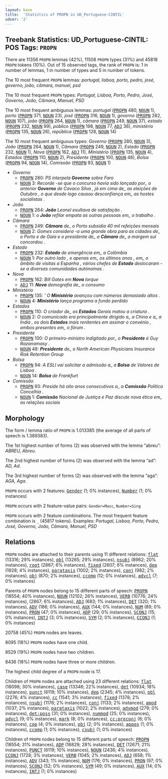 ```yaml
---
layout: base
title:  'Statistics of PROPN in UD_Portuguese-CINTIL'
udver: '2'
---
```


## Treebank Statistics: UD_Portuguese-CINTIL: POS Tags: `PROPN`

There are 11356 `PROPN` lemmas (42%), 11508 `PROPN` types (31%) and 45818 `PROPN` tokens (10%).
Out of 15 observed tags, the rank of `PROPN` is: 1 in number of lemmas, 1 in number of types and 5 in number of tokens.

The 10 most frequent `PROPN` lemmas: <em>portugal, lisboa, porto, pedro, josé, governo, joão, câmara, manuel, psd</em>

The 10 most frequent `PROPN` types:  <em>Portugal, Lisboa, Porto, Pedro, José, Governo, João, Câmara, Manuel, PSD</em>

The 10 most frequent ambiguous lemmas: <em>portugal</em> (<tt><a href="pt_cintil-pos-PROPN.html">PROPN</a></tt> 480, <tt><a href="pt_cintil-pos-NOUN.html">NOUN</a></tt> 1), <em>porto</em> (<tt><a href="pt_cintil-pos-PROPN.html">PROPN</a></tt> 371, <tt><a href="pt_cintil-pos-NOUN.html">NOUN</a></tt> 23), <em>josé</em> (<tt><a href="pt_cintil-pos-PROPN.html">PROPN</a></tt> 316, <tt><a href="pt_cintil-pos-NOUN.html">NOUN</a></tt> 1), <em>governo</em> (<tt><a href="pt_cintil-pos-PROPN.html">PROPN</a></tt> 282, <tt><a href="pt_cintil-pos-NOUN.html">NOUN</a></tt> 107), <em>joão</em> (<tt><a href="pt_cintil-pos-PROPN.html">PROPN</a></tt> 264, <tt><a href="pt_cintil-pos-NOUN.html">NOUN</a></tt> 1), <em>câmara</em> (<tt><a href="pt_cintil-pos-PROPN.html">PROPN</a></tt> 249, <tt><a href="pt_cintil-pos-NOUN.html">NOUN</a></tt> 37), <em>estado</em> (<tt><a href="pt_cintil-pos-PROPN.html">PROPN</a></tt> 232, <tt><a href="pt_cintil-pos-NOUN.html">NOUN</a></tt> 99), <em>público</em> (<tt><a href="pt_cintil-pos-PROPN.html">PROPN</a></tt> 198, <tt><a href="pt_cintil-pos-NOUN.html">NOUN</a></tt> 77, <tt><a href="pt_cintil-pos-ADJ.html">ADJ</a></tt> 36), <em>ministério</em> (<tt><a href="pt_cintil-pos-PROPN.html">PROPN</a></tt> 135, <tt><a href="pt_cintil-pos-NOUN.html">NOUN</a></tt> 26), <em>república</em> (<tt><a href="pt_cintil-pos-PROPN.html">PROPN</a></tt> 128, <tt><a href="pt_cintil-pos-NOUN.html">NOUN</a></tt> 14)

The 10 most frequent ambiguous types:  <em>Governo</em> (<tt><a href="pt_cintil-pos-PROPN.html">PROPN</a></tt> 280, <tt><a href="pt_cintil-pos-NOUN.html">NOUN</a></tt> 3), <em>João</em> (<tt><a href="pt_cintil-pos-PROPN.html">PROPN</a></tt> 264, <tt><a href="pt_cintil-pos-NOUN.html">NOUN</a></tt> 1), <em>Câmara</em> (<tt><a href="pt_cintil-pos-PROPN.html">PROPN</a></tt> 249, <tt><a href="pt_cintil-pos-NOUN.html">NOUN</a></tt> 2), <em>Estado</em> (<tt><a href="pt_cintil-pos-PROPN.html">PROPN</a></tt> 232, <tt><a href="pt_cintil-pos-NOUN.html">NOUN</a></tt> 1), <em>Nova</em> (<tt><a href="pt_cintil-pos-PROPN.html">PROPN</a></tt> 162, <tt><a href="pt_cintil-pos-ADJ.html">ADJ</a></tt> 11), <em>Ministério</em> (<tt><a href="pt_cintil-pos-PROPN.html">PROPN</a></tt> 135, <tt><a href="pt_cintil-pos-NOUN.html">NOUN</a></tt> 4), <em>Estados</em> (<tt><a href="pt_cintil-pos-PROPN.html">PROPN</a></tt> 110, <tt><a href="pt_cintil-pos-NOUN.html">NOUN</a></tt> 2), <em>Presidente</em> (<tt><a href="pt_cintil-pos-PROPN.html">PROPN</a></tt> 100, <tt><a href="pt_cintil-pos-NOUN.html">NOUN</a></tt> 48), <em>Bolsa</em> (<tt><a href="pt_cintil-pos-PROPN.html">PROPN</a></tt> 94, <tt><a href="pt_cintil-pos-NOUN.html">NOUN</a></tt> 14), <em>Comissão</em> (<tt><a href="pt_cintil-pos-PROPN.html">PROPN</a></tt> 93, <tt><a href="pt_cintil-pos-NOUN.html">NOUN</a></tt> 1)


* <em>Governo</em>
  * <tt><a href="pt_cintil-pos-PROPN.html">PROPN</a></tt> 280: <em>PS interpela <b>Governo</b> sobre Faro</em>
  * <tt><a href="pt_cintil-pos-NOUN.html">NOUN</a></tt> 3: <em>Recorde -se que o concurso havia sido lançado por_ o anterior <b>Governo</b> de Cavaco Silva , já em cima de_ as eleições de Outubro , o que desde logo causou desconfiança em_ as hostes socialistas .</em>
* <em>João</em>
  * <tt><a href="pt_cintil-pos-PROPN.html">PROPN</a></tt> 264: <em><b>João</b> Leonel exultava de satisfação .</em>
  * <tt><a href="pt_cintil-pos-NOUN.html">NOUN</a></tt> 1: <em>o <b>João</b> refilar empata as outras pessoas em_ o trabalho .</em>
* <em>Câmara</em>
  * <tt><a href="pt_cintil-pos-PROPN.html">PROPN</a></tt> 249: <em><b>Câmara</b> de_ o Porto subsidia 40 mil refeições mensais</em>
  * <tt><a href="pt_cintil-pos-NOUN.html">NOUN</a></tt> 2: <em>Gomes considera -a uma grande obra para as cidades de_ o Porto e de Gaia e o presidente de_ a <b>Câmara</b> de_ a margem sul concordou .</em>
* <em>Estado</em>
  * <tt><a href="pt_cintil-pos-PROPN.html">PROPN</a></tt> 232: <em><b>Estado</b> de emergência em_ a Colômbia</em>
  * <tt><a href="pt_cintil-pos-NOUN.html">NOUN</a></tt> 1: <em>Por outro lado , e apenas em_ os últimos anos , em_ o âmbito de visitas a Espanha , vários chefes de <b>Estado</b> deslocaram -se a diversas comunidades autónomas .</em>
* <em>Nova</em>
  * <tt><a href="pt_cintil-pos-PROPN.html">PROPN</a></tt> 162: <em>Bill Gates em <b>Nova</b> Iorque</em>
  * <tt><a href="pt_cintil-pos-ADJ.html">ADJ</a></tt> 11: <em><b>Nova</b> demografia de_ o consumo</em>
* <em>Ministério</em>
  * <tt><a href="pt_cintil-pos-PROPN.html">PROPN</a></tt> 135: <em>' O <b>Ministério</b> avançou com números demasiado altos .</em>
  * <tt><a href="pt_cintil-pos-NOUN.html">NOUN</a></tt> 4: <em><b>Ministério</b> lança programa a fundo perdido</em>
* <em>Estados</em>
  * <tt><a href="pt_cintil-pos-PROPN.html">PROPN</a></tt> 110: <em>O criador de_ os <b>Estados</b> Gerais matou a criatura .</em>
  * <tt><a href="pt_cintil-pos-NOUN.html">NOUN</a></tt> 2: <em>O comunicado era principalmente dirigido a_ a China e a_ a Índia , os dois <b>Estados</b> mais renitentes em assinar o convénio , ambos presentes em_ o fórum .</em>
* <em>Presidente</em>
  * <tt><a href="pt_cintil-pos-PROPN.html">PROPN</a></tt> 100: <em>O primeiro-ministro indigitado por_ o <b>Presidente</b> é Guy Razanamasy .</em>
  * <tt><a href="pt_cintil-pos-NOUN.html">NOUN</a></tt> 48: <em><b>Presidente</b> de_ o North American Physicians Insurance Risk Retention Group</em>
* <em>Bolsa</em>
  * <tt><a href="pt_cintil-pos-PROPN.html">PROPN</a></tt> 94: <em>A ESLI vai solicitar a admissão a_ a <b>Bolsa</b> de Valores de Lisboa .</em>
  * <tt><a href="pt_cintil-pos-NOUN.html">NOUN</a></tt> 14: <em><b>Bolsa</b> de Frankfurt</em>
* <em>Comissão</em>
  * <tt><a href="pt_cintil-pos-PROPN.html">PROPN</a></tt> 93: <em>Preside há oito anos consecutivos a_ a <b>Comissão</b> Política Concelhia .</em>
  * <tt><a href="pt_cintil-pos-NOUN.html">NOUN</a></tt> 1: <em><b>Comissão</b> Nacional de Justiça e Paz discute nova ética em_ as relações sociais</em>

## Morphology

The form / lemma ratio of `PROPN` is 1.013385 (the average of all parts of speech is 1.389383).

The 1st highest number of forms (2) was observed with the lemma “abreu”: <em>ABREU, Abreu</em>.

The 2nd highest number of forms (2) was observed with the lemma “ad”: <em>AD, Ad</em>.

The 3rd highest number of forms (2) was observed with the lemma “aga”: <em>AGA, Aga</em>.

`PROPN` occurs with 2 features: <tt><a href="pt_cintil-feat-Gender.html">Gender</a></tt> (1; 0% instances), <tt><a href="pt_cintil-feat-Number.html">Number</a></tt> (1; 0% instances)

`PROPN` occurs with 2 feature-value pairs: `Gender=Masc`, `Number=Sing`

`PROPN` occurs with 2 feature combinations.
The most frequent feature combination is `_` (45817 tokens).
Examples: <em>Portugal, Lisboa, Porto, Pedro, José, Governo, João, Câmara, Manuel, PSD</em>


## Relations

`PROPN` nodes are attached to their parents using 11 different relations: <tt><a href="pt_cintil-dep-flat.html">flat</a></tt> (13316; 29% instances), <tt><a href="pt_cintil-dep-obl.html">obl</a></tt> (13265; 29% instances), <tt><a href="pt_cintil-dep-nsubj.html">nsubj</a></tt> (8962; 20% instances), <tt><a href="pt_cintil-dep-root.html">root</a></tt> (2867; 6% instances), <tt><a href="pt_cintil-dep-fixed.html">fixed</a></tt> (2607; 6% instances), <tt><a href="pt_cintil-dep-dep.html">dep</a></tt> (1928; 4% instances), <tt><a href="pt_cintil-dep-parataxis.html">parataxis</a></tt> (1002; 2% instances), <tt><a href="pt_cintil-dep-conj.html">conj</a></tt> (982; 2% instances), <tt><a href="pt_cintil-dep-obj.html">obj</a></tt> (870; 2% instances), <tt><a href="pt_cintil-dep-ccomp.html">ccomp</a></tt> (12; 0% instances), <tt><a href="pt_cintil-dep-advcl.html">advcl</a></tt> (7; 0% instances)

Parents of `PROPN` nodes belong to 15 different parts of speech: <tt><a href="pt_cintil-pos-PROPN.html">PROPN</a></tt> (18554; 40% instances), <tt><a href="pt_cintil-pos-NOUN.html">NOUN</a></tt> (12102; 26% instances), <tt><a href="pt_cintil-pos-VERB.html">VERB</a></tt> (10776; 24% instances),  (2867; 6% instances), <tt><a href="pt_cintil-pos-ADJ.html">ADJ</a></tt> (683; 1% instances), <tt><a href="pt_cintil-pos-DET.html">DET</a></tt> (320; 1% instances), <tt><a href="pt_cintil-pos-ADV.html">ADV</a></tt> (186; 0% instances), <tt><a href="pt_cintil-pos-AUX.html">AUX</a></tt> (144; 0% instances), <tt><a href="pt_cintil-pos-NUM.html">NUM</a></tt> (89; 0% instances), <tt><a href="pt_cintil-pos-PRON.html">PRON</a></tt> (47; 0% instances), <tt><a href="pt_cintil-pos-ADP.html">ADP</a></tt> (29; 0% instances), <tt><a href="pt_cintil-pos-SCONJ.html">SCONJ</a></tt> (15; 0% instances), <tt><a href="pt_cintil-pos-INTJ.html">INTJ</a></tt> (3; 0% instances), <tt><a href="pt_cintil-pos-SYM.html">SYM</a></tt> (2; 0% instances), <tt><a href="pt_cintil-pos-CCONJ.html">CCONJ</a></tt> (1; 0% instances)

20758 (45%) `PROPN` nodes are leaves.

8095 (18%) `PROPN` nodes have one child.

8529 (19%) `PROPN` nodes have two children.

8436 (18%) `PROPN` nodes have three or more children.

The highest child degree of a `PROPN` node is 17.

Children of `PROPN` nodes are attached using 23 different relations: <tt><a href="pt_cintil-dep-flat.html">flat</a></tt> (18098; 30% instances), <tt><a href="pt_cintil-dep-case.html">case</a></tt> (13346; 22% instances), <tt><a href="pt_cintil-dep-det.html">det</a></tt> (10934; 18% instances), <tt><a href="pt_cintil-dep-punct.html">punct</a></tt> (6119; 10% instances), <tt><a href="pt_cintil-dep-dep.html">dep</a></tt> (2345; 4% instances), <tt><a href="pt_cintil-dep-obl.html">obl</a></tt> (2276; 4% instances), <tt><a href="pt_cintil-dep-cc.html">cc</a></tt> (1541; 3% instances), <tt><a href="pt_cintil-dep-fixed.html">fixed</a></tt> (1378; 2% instances), <tt><a href="pt_cintil-dep-nsubj.html">nsubj</a></tt> (1176; 2% instances), <tt><a href="pt_cintil-dep-conj.html">conj</a></tt> (1133; 2% instances), <tt><a href="pt_cintil-dep-amod.html">amod</a></tt> (1037; 2% instances), <tt><a href="pt_cintil-dep-parataxis.html">parataxis</a></tt> (1022; 2% instances), <tt><a href="pt_cintil-dep-advmod.html">advmod</a></tt> (279; 0% instances), <tt><a href="pt_cintil-dep-det-poss.html">det:poss</a></tt> (31; 0% instances), <tt><a href="pt_cintil-dep-nummod.html">nummod</a></tt> (25; 0% instances), <tt><a href="pt_cintil-dep-advcl.html">advcl</a></tt> (9; 0% instances), <tt><a href="pt_cintil-dep-mark.html">mark</a></tt> (8; 0% instances), <tt><a href="pt_cintil-dep-cc-preconj.html">cc:preconj</a></tt> (6; 0% instances), <tt><a href="pt_cintil-dep-cop.html">cop</a></tt> (4; 0% instances), <tt><a href="pt_cintil-dep-obj.html">obj</a></tt> (2; 0% instances), <tt><a href="pt_cintil-dep-appos.html">appos</a></tt> (1; 0% instances), <tt><a href="pt_cintil-dep-ccomp.html">ccomp</a></tt> (1; 0% instances), <tt><a href="pt_cintil-dep-csubj.html">csubj</a></tt> (1; 0% instances)

Children of `PROPN` nodes belong to 15 different parts of speech: <tt><a href="pt_cintil-pos-PROPN.html">PROPN</a></tt> (18554; 31% instances), <tt><a href="pt_cintil-pos-ADP.html">ADP</a></tt> (16829; 28% instances), <tt><a href="pt_cintil-pos-DET.html">DET</a></tt> (12671; 21% instances), <tt><a href="pt_cintil-pos-PUNCT.html">PUNCT</a></tt> (6119; 10% instances), <tt><a href="pt_cintil-pos-NOUN.html">NOUN</a></tt> (2436; 4% instances), <tt><a href="pt_cintil-pos-CCONJ.html">CCONJ</a></tt> (1728; 3% instances), <tt><a href="pt_cintil-pos-VERB.html">VERB</a></tt> (1045; 2% instances), <tt><a href="pt_cintil-pos-ADJ.html">ADJ</a></tt> (658; 1% instances), <tt><a href="pt_cintil-pos-ADV.html">ADV</a></tt> (343; 1% instances), <tt><a href="pt_cintil-pos-NUM.html">NUM</a></tt> (176; 0% instances), <tt><a href="pt_cintil-pos-PRON.html">PRON</a></tt> (97; 0% instances), <tt><a href="pt_cintil-pos-SCONJ.html">SCONJ</a></tt> (52; 0% instances), <tt><a href="pt_cintil-pos-SYM.html">SYM</a></tt> (49; 0% instances), <tt><a href="pt_cintil-pos-AUX.html">AUX</a></tt> (14; 0% instances), <tt><a href="pt_cintil-pos-INTJ.html">INTJ</a></tt> (1; 0% instances)


